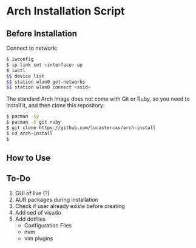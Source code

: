 # Arch Installation Script


## Before Installation

Connect to network:
```bash
$ iwconfig
$ ip link set <interface> up
$ iwctl
$$ device list
$$ station wlan0 get-networks
$$ station wlan0 connect <ssid>
```

The standard Arch image does not come with Git or Ruby, so you need to install it,
and then clone this repository:
```bash
$ pacman -Sy
$ pacman -S git ruby
$ git clone https://github.com/lucastercas/arch-install
$ cd arch-install
$ 
```

## How to Use

## To-Do
1. GUI of live (?)
2. AUR packages during installation
3. Check if user already existe before creating
4. Add sed of visudo
5. Add dotfiles
    - Configuration Files
    - nvm
    - vim plugins
